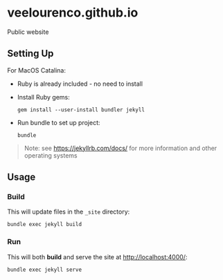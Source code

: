 # veelourenco.github.io
Public website

## Setting Up

For MacOS Catalina:

*   Ruby is already included - no need to install

*   Install Ruby gems:
    
    `gem install --user-install bundler jekyll`
*   Run bundle to set up project:
    
    `bundle`

> Note: see https://jekyllrb.com/docs/ for more information and other operating systems

## Usage

### Build

This will update files in the `_site` directory:

`bundle exec jekyll build`

### Run

This will both **build** and serve the site at [http://localhost:4000/](http://localhost:4000/):

`bundle exec jekyll serve`
